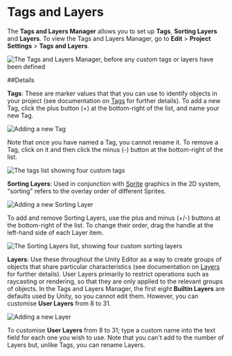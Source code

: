 # Tags and Layers

The __Tags and Layers Manager__ allows you to set up __Tags__, __Sorting Layers__ and __Layers__. To view the Tags and Layers Manager, go to __Edit__ > __Project Settings__ > __Tags and Layers__.


![The Tags and Layers Manager, before any custom tags or layers have been defined](../uploads/Main/TagManager55.png) 


##Details

__Tags__: These are marker values that that you can use to identify objects in your project (see documentation on [Tags](Tags) for further details). To add a new Tag, click the plus button (+) at the bottom-right of the list, and name your new Tag.

![Adding a new Tag](../uploads/Main/TagManagerAddNew.png)

Note that once you have named a Tag, you cannot rename it. To remove a Tag, click on it and then click the minus (-) button at the bottom-right of the list.

![The tags list showing four custom tags](../uploads/Main/TagManagerAddedNew.png)

__Sorting Layers__: Used in conjunction with [Sprite](Sprites) graphics in the 2D system, "sorting" refers to the overlay order of different Sprites.

![Adding a new Sorting Layer](../uploads/Main/SortingLayerManagerAddNew.png)

To add and remove Sorting Layers, use the plus and minus (+/-) buttons at the bottom-right of the list. To change their order, drag the handle at the left-hand side of each Layer item.

![The __Sorting Layers__ list, showing four custom sorting layers](../uploads/Main/SortingLayerManagerAddedNew.png)

__Layers__: Use these throughout the Unity Editor as a way to create groups of objects that share particular characteristics (see documentation on [Layers](Layers) for further details). User Layers  primarily to restrict operations such as raycasting or rendering, so that they are only applied to the relevant groups of objects. In the Tags and Layers Manager, the first eight __Builtin Layers__ are defaults used by Unity, so you cannot edit them. However, you can customise __User Layers__ from 8 to 31.

![Adding a new Layer](../uploads/Main/LayerManagerAddNew.png)

To customise __User Layers__ from 8 to 31; type a custom name into the text field for each one you wish to use. Note that you can't add to the number of Layers but, unlike Tags, you can rename Layers. 
